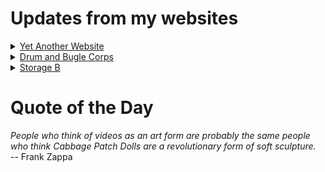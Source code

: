# Updates from my websites

<details><summary> <a href="https://www.amon-hen.com">Yet Another Website</a> </summary>

* <a href="https://www.amon-hen.com/politics/34547">Cheater</a>
* <a href="https://www.amon-hen.com/television/5880">MST3K Short 0906 – Century 21 Calling</a>
* <a href="https://www.amon-hen.com/computing/internet/www/435">Quote of the Day</a>
* <a href="https://www.amon-hen.com/movies/34536">Attack of the Eye Creatures (1967)</a>
* <a href="https://www.amon-hen.com/music/34511">Dream State</a>
* <a href="https://www.amon-hen.com/humor/34533">RiffTrax – Masks of Grass</a>
* <a href="https://www.amon-hen.com/food/34527">Mmmm, Manwich</a>
* <a href="https://www.amon-hen.com/books/297">Reading: Dying Inside</a>
* <a href="https://www.amon-hen.com/television/8609">MST3K 0204 – Catalina Caper</a>
* <a href="https://www.amon-hen.com/politics/34520">Last Week Tonight – S2 E23: Washington DC Statehood, the Taliban & Chechnya</a>
</details>

<details><summary> <a href="https://www.drum-corps.net">Drum and Bugle Corps</a> </summary>

* <a href="https://www.drum-corps.net/scores/dci/3925">DCI in Motion (2025)</a>
* <a href="https://www.drum-corps.net/scores/dci/3922">NightBEAT (2025)</a>
* <a href="https://www.drum-corps.net/scores/dci/3919">Midwest Classic (2025)</a>
* <a href="https://www.drum-corps.net/scores/dci/3914">DCI Southeastern Championship (2025)</a>
* <a href="https://www.drum-corps.net/scores/dci/3911">Bushwackers Invitational (2025)</a>
* <a href="https://www.drum-corps.net/news/3903">Drum Corps World – July 25, 2025</a>
* <a href="https://www.drum-corps.net/scores/dci/3900">DCI Nashville (2025)</a>
* <a href="https://www.drum-corps.net/scores/dci/3897">Drums on Parade (2025)</a>
* <a href="https://www.drum-corps.net/scores/dci/3893">DCI Birmingham (2025)</a>
* <a href="https://www.drum-corps.net/scores/dci/3890">White Rose Classic (2025)</a>
</details>

<details><summary> <a href="https://www.storage-b.com">Storage B</a> </summary>

* <a href="https://www.storage-b.com/ai/1105">Not Even Close</a>
* <a href="https://www.storage-b.com/math-numerical-analysis/1081">Crummy Code from Copilot</a>
* <a href="https://www.storage-b.com/humor/1067">Meeting Driven Development</a>
* <a href="https://www.storage-b.com/c/1057">CLion Is Now Free for Non-Commercial Use</a>
* <a href="https://www.storage-b.com/humor/1052">Programmers Then and Now</a>
* <a href="https://www.storage-b.com/c/1050">Strategies for Developing Safety-Critical Software in C++</a>
* <a href="https://www.storage-b.com/ai/1048">What trillion-dollar problem is AI trying to solve?</a>
* <a href="https://www.storage-b.com/math-numerical-analysis/1036">Hypot</a>
* <a href="https://www.storage-b.com/c/1015">Uploading Consciousness</a>
* <a href="https://www.storage-b.com/humor/1003">SCRUM: An Honest Ad</a>
</details>

# Quote of the Day
<p><em>People who think of videos as an art form are probably the same people who think Cabbage Patch Dolls are a revolutionary form of soft sculpture.</em><br /> -- Frank Zappa</p>
